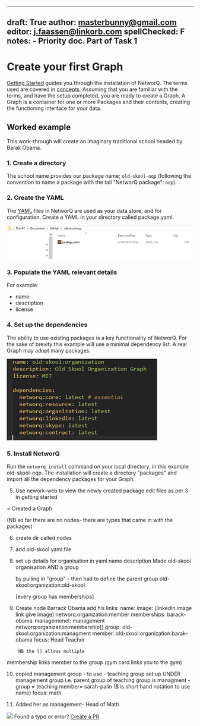 
---
draft: True
author: masterbunny@gmail.com
editor: j.faassen@linkorb.com
spellChecked: F
notes:  - Priority doc. Part of Task 1
---

# Create your first Graph

[Getting Started](getting-started.md) guides you through the installation of NetworQ. The terms used are covered in [concepts](concepts.md). Assuming that you are familiar with the terms, and have the setup completed, you are ready to create a Graph. A Graph is a container for one or more Packages and their contents, creating the functioning interface for your data.


## Worked example

This work-through will create an imaginary traditional school headed by Barak Obama.

### 1. Create a directory 

The school name provides our package name; `old-skool-nqp` 
(following the convention to name a package with the tail "NetworQ package": `nqp`).

### 2. Create the YAML

The [YAML](https://en.wikipedia.org/wiki/YAML) files in NetworQ are used as your data store, and for configuration. Create a YAML in your directory called package.yaml.

![Create YAML](/images/createYaml.PNG) 

### 3. Populate the YAML relevant details 

For example: 
* name
* description
* license

### 4. Set up the dependencies

The ability to use existing packages is a key functionality of NetworQ. For the sake of brevity this example will use a minimal dependency list. A real Graph may adopt many packages.
					
![Set up YAML](/images/createYAML2.PNG)

### 5. Install NetworQ

Run the `networq install` command on your local directory, in this example old-skool-nqp. The installation will create a directory "packages" and import all the dependency packages for your Graph.
				

5. Use nework-web to view the newly created package
				edit files as per 3 in getting started


 = Created a Graph


(NB so far there are no nodes- there are types that came in with the packages)

6. create dir called nodes
7. add old-skool yaml file
8. set up details for organisation in yaml
			name
			description
			Made old-skool organisation AND a group

	by pulling in "group" - then had to define the parent group old-skool:organization:old-skool


	[every group has memberships]

9. Create node Barrack Obama
			add his links:
			name: 
			image: (linkedin image link give image)
			networq:organization:member
			memberships:
				barack-obama-managemenet:
				management
				networq:organization:membership[]
					group: old-skool:organization:managment
					member: old-skool:organization:barak-obama
					focus: Head Teacher


		NB the [] allows multiple

membership links member to the group (gym card links you to the gym)

10. copied management group - to use - teaching group set up UNDER management group i.e. parent group of teaching group is managment - 
group = teaching
member= sarah-palin ($ is short hand notation to use name)
focus: math

11. Added her as management- Head of Math



<img src="https://github.com/favicon.ico" width="48"> Found a typo or error? [Create a PR](https://github.com/networq/www.networq.io).








